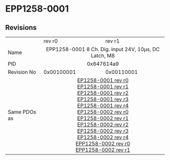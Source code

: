 # EPP1258-0001

## Revisions
<table>
<tr>
<td></td>
<td>rev r0</td>
<td>rev r1</td>
</tr>
<tr>
<td>Name</td>
<td colspan=2 align="center">EPP1258-0001 8 Ch. Dig. Input 24V, 10µs, DC Latch, M8</td>
</tr>
<tr>
<td>PID</td>
<td colspan=2 align="center">0x647614a9</td>
</tr>
<tr>
<td>Revision No</td>
<td>0x00100001</td>
<td>0x00110001</td>
</tr>
<tr>
<td>Same PDOs as</td>
<td colspan=2 align="center"><a href="EP1258-0001.md">EP1258-0001 rev r0</a><br/><a href="EP1258-0001.md">EP1258-0001 rev r1</a><br/><a href="EP1258-0001.md">EP1258-0001 rev r2</a><br/><a href="EP1258-0001.md">EP1258-0001 rev r3</a><br/><a href="EP1258-0001.md">EP1258-0001 rev r4</a><br/><a href="EP1258-0002.md">EP1258-0002 rev r0</a><br/><a href="EP1258-0002.md">EP1258-0002 rev r1</a><br/><a href="EP1258-0002.md">EP1258-0002 rev r2</a><br/><a href="EP1258-0002.md">EP1258-0002 rev r3</a><br/><a href="EP1258-0002.md">EP1258-0002 rev r4</a><br/><a href="EPP1258-0002.md">EPP1258-0002 rev r0</a><br/><a href="EPP1258-0002.md">EPP1258-0002 rev r1</a></td>
</tr>
</table>
